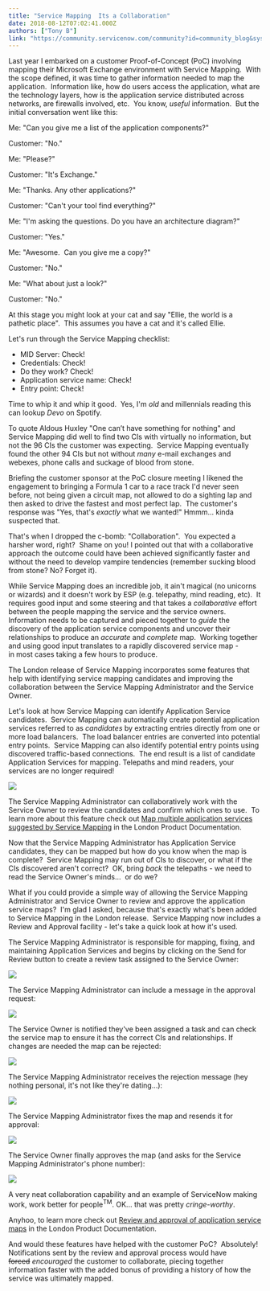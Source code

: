 ```yaml
---
title: "Service Mapping  Its a Collaboration"
date: 2018-08-12T07:02:41.000Z
authors: ["Tony B"]
link: "https://community.servicenow.com/community?id=community_blog&sys_id=82dfb8b2db731300e0e80b55ca9619fc"
---
```

<p>Last year I embarked on a customer Proof-of-Concept (PoC) involving mapping their Microsoft Exchange environment with Service Mapping.  With the scope defined, it was time to gather information needed to map the application.  Information like, how do users access the application, what are the technology layers, how is the application service distributed across networks, are firewalls involved, etc.  You know, <em>useful</em> information.  But the initial conversation went like this:</p>
<p>Me: &#34;Can you give me a list of the application components?&#34;</p>
<p>Customer: &#34;No.&#34;</p>
<p>Me: &#34;Please?&#34;</p>
<p>Customer: &#34;It&#39;s Exchange.&#34;</p>
<p>Me: &#34;Thanks. Any other applications?&#34;</p>
<p>Customer: &#34;Can&#39;t your tool find everything?&#34;</p>
<p>Me: &#34;I&#39;m asking the questions. Do you have an architecture diagram?&#34;</p>
<p>Customer: &#34;Yes.&#34;</p>
<p>Me: &#34;Awesome.  Can you give me a copy?&#34;</p>
<p>Customer: &#34;No.&#34;</p>
<p>Me: &#34;What about just a look?&#34;</p>
<p>Customer: &#34;No.&#34;</p>
<p>At this stage you might look at your cat and say &#34;Ellie, the world is a pathetic place&#34;.  This assumes you have a cat and it&#39;s called Ellie.</p>
<p>Let&#39;s run through the Service Mapping checklist:</p>
<ul><li>MID Server: Check!</li><li>Credentials: Check!</li><li>Do they work? Check!</li><li>Application service name: Check!</li><li>Entry point: Check!</li></ul>
<p>Time to whip it and whip it good.  Yes, I&#39;m <em>old</em> and millennials reading this can lookup <em>Devo</em> on Spotify.</p>
<p>To quote Aldous Huxley &#34;One can’t have something for nothing&#34; and Service Mapping did well to find two CIs with virtually no information, but not the 96 CIs the customer was expecting.  Service Mapping eventually found the other 94 CIs but not without <em>many</em> e-mail exchanges and webexes, phone calls and suckage of blood from stone.</p>
<p>Briefing the customer sponsor at the PoC closure meeting I likened the engagement to bringing a Formula 1 car to a race track I&#39;d never seen before, not being given a circuit map, not allowed to do a sighting lap and then asked to drive the fastest and most perfect lap.  The customer&#39;s response was &#34;Yes, that&#39;s <em>exactly</em> what we wanted!&#34; Hmmm... kinda suspected that.</p>
<p>That&#39;s when I dropped the c-bomb: &#34;Collaboration&#34;.  You expected a harsher word, right?  Shame on you! I pointed out that with a collaborative approach the outcome could have been achieved significantly faster and without the need to develop vampire tendencies (remember sucking blood from stone? No? Forget it).</p>
<p>While Service Mapping does an incredible job, it ain&#39;t magical (no unicorns or wizards) and it doesn&#39;t work by ESP (e.g. telepathy, mind reading, etc).  It requires good input and some steering and that takes a <em>collaborative</em> effort between the people mapping the service and the service owners.  Information needs to be captured and pieced together to <em>guide</em> the discovery of the application service components and uncover their relationships to produce an <em>accurate </em>and<em> complete </em>map.  Working together and using good input translates to a rapidly discovered service map - in most cases taking a few hours to produce.</p>
<p>The London release of Service Mapping incorporates some features that help with identifying service mapping candidates and improving the collaboration between the Service Mapping Administrator and the Service Owner. </p>
<p>Let&#39;s look at how Service Mapping can identify Application Service candidates.  Service Mapping can automatically create potential application services referred to as <em>candidates</em> by extracting entries directly from one or more load balancers.  The load balancer entries are converted into potential entry points.  Service Mapping can also identify potential entry points using discovered traffic-based connections.  The end result is a list of candidate Application Services for mapping. Telepaths and mind readers, your services are no longer required!</p>
<p><img style="max-width: 100%; max-height: 480px;" src="cce75d76dbf31300e0e80b55ca9619e1.iix" /></p>
<p>The Service Mapping Administrator can collaboratively work with the Service Owner to review the candidates and confirm which ones to use.  To learn more about this feature check out <a href="https://docs.servicenow.com/bundle/london-it-operations-management/page/product/service-mapping/task/map-business-services-in-bulk.html" rel="nofollow">Map multiple application services suggested by Service Mapping</a> in the London Product Documentation.</p>
<p>Now that the Service Mapping Administrator has Application Service candidates, they can be mapped but how do you know when the map is complete?  Service Mapping may run out of CIs to discover, or what if the CIs discovered aren&#39;t correct?  OK, bring <em>back</em> the telepaths - we need to read the Service Owner&#39;s minds...  or do we?</p>
<p>What if you could provide a simple way of allowing the Service Mapping Administrator and Service Owner to review and approve the application service maps?  I&#39;m glad I asked, because that&#39;s exactly what&#39;s been added to Service Mapping in the London release.  Service Mapping now includes a Review and Approval facility - let&#39;s take a quick look at how it&#39;s used. </p>
<p>The Service Mapping Administrator is responsible for mapping, fixing, and maintaining Application Services and begins by clicking on the Send for Review button to create a review task assigned to the Service Owner:</p>
<p><img style="max-width: 100%; max-height: 480px;" src="9d0c117edbf31300e0e80b55ca9619ba.iix" /></p>
<p>The Service Mapping Administrator can include a message in the approval request:</p>
<p><img style="max-width: 100%; max-height: 480px;" src="5e1c597edbf31300e0e80b55ca961995.iix" /></p>
<p>The Service Owner is notified they&#39;ve been assigned a task and can check the service map to ensure it has the correct CIs and relationships. If changes are needed the map can be rejected:</p>
<p><img style="max-width: 100%; max-height: 480px;" src="58b225fadb371300e0e80b55ca961955.iix" /></p>
<p>The Service Mapping Administrator receives the rejection message (hey nothing personal, it&#39;s not like they&#39;re dating...):</p>
<p><img style="max-width: 100%; max-height: 480px;" src="a5f2e53edb371300e0e80b55ca9619e3.iix" /></p>
<p>The Service Mapping Administrator fixes the map and resends it for approval:</p>
<p><img style="max-width: 100%; max-height: 480px;" src="ee536d3edb371300e0e80b55ca9619c8.iix" /></p>
<p>The Service Owner finally approves the map (and asks for the Service Mapping Administrator&#39;s phone number):</p>
<p><img style="max-width: 100%; max-height: 480px;" src="0ad4a9fedb371300e0e80b55ca961912.iix" /></p>
<p>A very neat collaboration capability and an example of ServiceNow making work, work better for people<sup>TM</sup>. OK... that was pretty <em>cringe-worthy</em>.</p>
<p>Anyhoo, to learn more check out <a href="https://docs.servicenow.com/bundle/london-it-operations-management/page/product/service-mapping/task/business-service-approval.html" rel="nofollow">Review and approval of application service maps</a> in the London Product Documentation.</p>
<p>And would these features have helped with the customer PoC?  Absolutely!  Notifications sent by the review and approval process would have <span style="text-decoration: line-through;">forced</span> <em>encouraged</em> the customer to collaborate, piecing together information faster with the added bonus of providing a history of how the service was ultimately mapped.</p>
<p> </p>